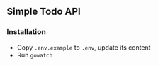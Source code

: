 ## Simple Todo API

### Installation

- Copy `.env.example` to `.env`, update its content
- Run `gowatch`
